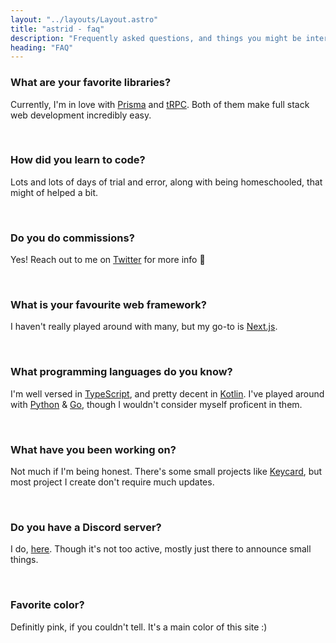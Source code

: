```yaml
---
layout: "../layouts/Layout.astro"
title: "astrid - faq"
description: "Frequently asked questions, and things you might be interested in knowing."
heading: "FAQ"
---
```


### What are your favorite libraries?

Currently, I'm in love with [Prisma](https://prisma.io) and [tRPC](https://trpc.io/). Both of them make full stack web development incredibly easy.

<br />

### How did you learn to code?

Lots and lots of days of trial and error, along with being homeschooled, that might of helped a bit.

<br />

### Do you do commissions?

Yes! Reach out to me on [Twitter](https://twitter.com/maybeastrid) for more info 💜

<br />

### What is your favourite web framework?

I haven't really played around with many, but my go-to is [Next.js](https://nextjs.org/).

<br />

### What programming languages do you know?

I'm well versed in [TypeScript](https://typescriptlang.org), and pretty decent in [Kotlin](https://kotlinlang.org/). I've played around with [Python](https://python.org) & [Go](https://go.dev/), though I wouldn't consider myself proficent in them.

<br />

### What have you been working on?

Not much if I'm being honest. There's some small projects like [Keycard](https://github.com/astridlol/Keycard), but most project I create don't require much updates.

<br />

### Do you have a Discord server?

I do, [here](https://discord.gg/u8gqAsC96e). Though it's not too active, mostly just there to announce small things.

<br />

### Favorite color?

Definitly pink, if you couldn't tell. It's a main color of this site :)
